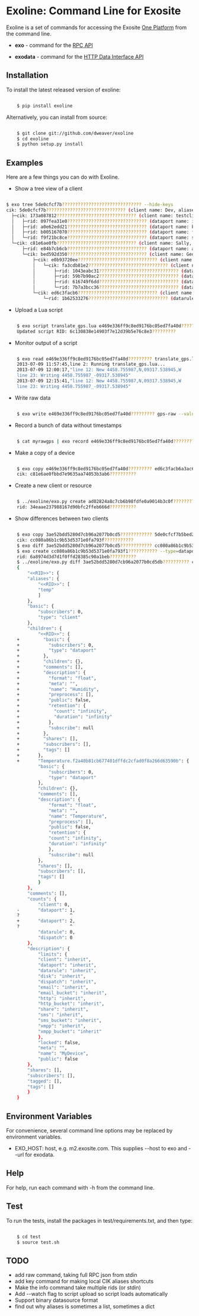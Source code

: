 Exoline: Command Line for Exosite
=================================

Exoline is a set of commands for accessing the Exosite [One Platform](http://exosite.com/products/onep) from the command line.

- **exo** - command for the [RPC API](http://developers.exosite.com/display/OP/Remote+Procedure+Call+API)

- **exodata** - command for the [HTTP Data Interface API](http://developers.exosite.com/display/OP/HTTP+Data+Interface+API)


Installation 
------------

To install the latest released version of exoline:

```bash

    $ pip install exoline
```

Alternatively, you can install from source:

```bash

    $ git clone git://github.com/dweaver/exoline
    $ cd exoline
    $ python setup.py install
```

Examples
--------

Here are a few things you can do with Exoline.

* Show a tree view of a client

```bash

$ exo tree 5de0cfcf7b?????????????????????????????? --hide-keys
cik: 5de0cfcf7b?????????????????????????????? (client name: Dev, aliases: (see parent), count: 1088)
  ├─cik: 173a087812?????????????????????????????? (client name: testclient, rid: 6de3fd516f??????????????????????????????, count: 1)
  │   ├─rid: 097fea31e0?????????????????????????????? (dataport name: int_port, format: integer, count: 0)
  │   ├─rid: a0e62edd21?????????????????????????????? (dataport name: boolean_port, format: boolean, count: 0)
  │   ├─rid: b005167070?????????????????????????????? (dataport name: float_port, format: float, count: 0)
  │   └─rid: f9f21bc8ce?????????????????????????????? (dataport name: string_port, format: string, aliases: [u'newalias', u'string_port_alias'], count: 0)
  └─cik: c81e6ae0fb?????????????????????????????? (client name: Sally, rid: dec8dedcc1??????????????????????????????, count: 2)
      ├─rid: e84b7cb6cb?????????????????????????????? (dataport name: anothertest, format: string, count: 0)
      └─cik: bed592d350?????????????????????????????? (client name: George, rid: 7f94e98943??????????????????????????????, count: 2)
          ├─cik: e0b93720ee?????????????????????????????? (client name: MrFlippy, aliases: [u'bedchild'], count: 1)
          │   └─cik: fa3cdb81e2?????????????????????????????? (client name: LemonJello, rid: 4f9ff15a52??????????????????????????????, count: 4)
          │       ├─rid: 1043eabc31?????????????????????????????? (dataport name: inttest, format: integer, count: 0)
          │       ├─rid: 59b7b90ac2?????????????????????????????? (dataport name: strtest, format: string, count: 0)
          │       ├─rid: 616749f6dd?????????????????????????????? (dataport name: bintest, format: binary, count: 0)
          │       └─rid: 7b7a3bcc36?????????????????????????????? (datarule name: test.lua, format: string, aliases: [u'test.lua'], count: 1)
          └─cik: ed6c3facb6?????????????????????????????? (client name: Mack, rid: cbc55a2e06??????????????????????????????, count: 1)
              └─rid: 1b62533276?????????????????????????????? (datarule name: test.lua, format: string, aliases: [u'test.lua'], count: 1)
```

* Upload a Lua script

```bash

    $ exo script translate_gps.lua e469e336ff9c8ed9176bc05ed7fa40d?????????     
    Updated script RID: 6c130838e14903f7e12d39b5e76c8e3?????????
```

* Monitor output of a script

```bash

    $ exo read e469e336ff9c8ed9176bc05ed7fa40d????????? translate_gps.lua --follow 
    2013-07-09 11:57:45,line 2: Running translate_gps.lua...
    2013-07-09 12:00:17,"line 12: New 4458.755987,N,09317.538945,W
    line 23: Writing 4458.755987_-09317.538945"
    2013-07-09 12:15:41,"line 12: New 4458.755987,N,09317.538945,W
    line 23: Writing 4458.755987_-09317.538945"
```

* Write raw data

```bash

    $ exo write e469e336ff9c8ed9176bc05ed7fa40d????????? gps-raw --value=4458.755987,N,09317.538945,W
```

* Record a bunch of data without timestamps

```bash

    $ cat myrawgps | exo record e469e336ff9c8ed9176bc05ed7fa40d????????? gps-raw - 
```

* Make a copy of a device

```bash

    $ exo copy e469e336ff9c8ed9176bc05ed7fa40d????????? ed6c3facb6a3ac68c4de9a6996a89594????????
    cik: c81e6ae0fbbd7e9635aa74053b3ab6??????????
```

* Create a new client or resource

```bash

    $ ../exoline/exo.py create ad02824a8c7cb6b98fdfe0a9014b3c0f???????? --type=dataport --format=string --name=NewString
    rid: 34eaae237988167d90bfc2ffeb666d??????????
```

* Show differences between two clients

```bash

    $ exo copy 3ae52bdd5280d7cb96a2077b0cd5???????????? 5de0cfcf7b5bed2ea7a802ebe0679b??????????
    cik: cc080a86b1c9b53d5371e0fa793f???????????
    $ exo diff 3ae52bdd5280d7cb96a2077b0cd5???????????? cc080a86b1c9b53d5371e0fa793f1d??????????
    $ exo create cc080a86b1c9b53d5371e0fa793f1??????????? --type=dataport --format=float --name=Humidity
    rid: 6a8974d3d7d1f0ffd28385c90a1beb??????????
    $ ../exoline/exo.py diff 3ae52bdd5280d7cb96a2077b0cd5db?????????? cc080a86b1c9b53d5371e0fa793f1d??????????
    {
        "<<RID>>": {
        "aliases": {
            "<<RID>>": [
            "temp"
            ]
        }, 
        "basic": {
            "subscribers": 0, 
            "type": "client"
        }, 
        "children": {
            "<<RID>>": {
    +         "basic": {
    +           "subscribers": 0, 
    +           "type": "dataport"
    +         }, 
    +         "children": {}, 
    +         "comments": [], 
    +         "description": {
    +           "format": "float", 
    +           "meta": "", 
    +           "name": "Humidity", 
    +           "preprocess": [], 
    +           "public": false, 
    +           "retention": {
    +             "count": "infinity", 
    +             "duration": "infinity"
    +           }, 
    +           "subscribe": null
    +         }, 
    +         "shares": [], 
    +         "subscribers": [], 
    +         "tags": []
    +       }, 
    +       "Temperature.f2a40b81cb677401dffdc2cfad0f8a266d63590b": {
            "basic": {
                "subscribers": 0, 
                "type": "dataport"
            }, 
            "children": {}, 
            "comments": [], 
            "description": {
                "format": "float", 
                "meta": "", 
                "name": "Temperature", 
                "preprocess": [], 
                "public": false, 
                "retention": {
                "count": "infinity", 
                "duration": "infinity"
                }, 
                "subscribe": null
            }, 
            "shares": [], 
            "subscribers": [], 
            "tags": []
            }
        }, 
        "comments": [], 
        "counts": {
            "client": 0, 
    -       "dataport": 1, 
    ?                   ^
    +       "dataport": 2, 
    ?                   ^
            "datarule": 0, 
            "dispatch": 0
        }, 
        "description": {
            "limits": {
            "client": "inherit", 
            "dataport": "inherit", 
            "datarule": "inherit", 
            "disk": "inherit", 
            "dispatch": "inherit", 
            "email": "inherit", 
            "email_bucket": "inherit", 
            "http": "inherit", 
            "http_bucket": "inherit", 
            "share": "inherit", 
            "sms": "inherit", 
            "sms_bucket": "inherit", 
            "xmpp": "inherit", 
            "xmpp_bucket": "inherit"
            }, 
            "locked": false, 
            "meta": "", 
            "name": "MyDevice", 
            "public": false
        }, 
        "shares": [], 
        "subscribers": [], 
        "tagged": [], 
        "tags": []
        }
    }
```

Environment Variables
---------------------

For convenience, several command line options may be replaced by environment variables.

* EXO\_HOST: host, e.g. m2.exosite.com. This supplies --host to exo and --url for exodata.


Help 
----

For help, run each command with -h from the command line.



Test
----

To run the tests, install the packages in test/requirements.txt, and then type:

```bash

    $ cd test
    $ source test.sh
```

TODO
----

- add raw command, taking full RPC json from stdin
- add key command for making local CIK aliases shortcuts
- Make the info command take multiple rids (or stdin)
- Add --watch flag to script upload so script loads automatically
- Support binary datasource format
- find out why aliases is sometimes a list, sometimes a dict

